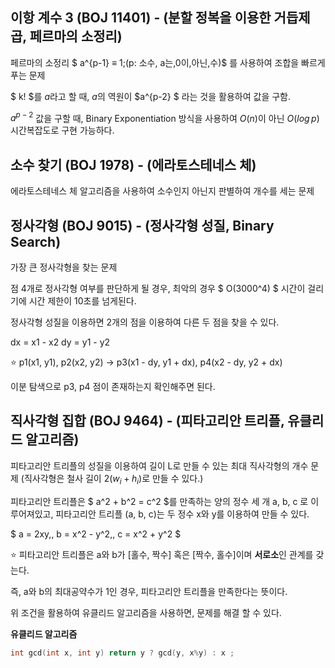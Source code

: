 ## 이항 계수 3 (BOJ 11401) - (분할 정복을 이용한 거듭제곱, 페르마의 소정리) 

페르마의 소정리 $ a^{p-1} ≡ 1\;(p: 소수, a는\,0이\,아닌\,수)$ 를 사용하여 조합을 빠르게 푸는 문제

$ k! $를 $a$라고 할 때, $a$의 역원이 $a^{p-2} $ 라는 것을 활용하여 값을 구함.

$a^{p-2}$ 값을 구할 때, Binary Exponentiation 방식을 사용하여 $O(n)$이 아닌 $O(log\,p)$ 시간복잡도로 구현 가능하다. 

## 소수 찾기 (BOJ 1978) - (에라토스테네스 체) 

에라토스테네스 체 알고리즘을 사용하여 소수인지 아닌지 판별하여 개수를 세는 문제

## 정사각형 (BOJ 9015) - (정사각형 성질, Binary Search)

가장 큰 정사각형을 찾는 문제

점 4개로 정사각형 여부를 판단하게 될 경우, 최악의 경우 $ O(3000^4) $ 시간이 걸리기에 시간 제한이 10초를 넘게된다. 

정사각형 성질을 이용하면 2개의 점을 이용하여 다른 두 점을 찾을 수 있다. 

dx = x1 - x2
dy = y1 - y2 

:star: p1(x1, y1), p2(x2, y2) -> p3(x1 - dy, y1 + dx), p4(x2 - dy, y2 + dx)

이분 탐색으로 p3, p4 점이 존재하는지 확인해주면 된다.

## 직사각형 집합 (BOJ 9464) - (피타고리안 트리플, 유클리드 알고리즘)

피타고리안 트리플의 성질을 이용하여 길이 L로 만들 수 있는 최대 직사각형의 개수 문제 (직사각형은 철사 길이 $2(w_i + h_i)$로 만들 수 있다.)

피타고리안 트리플은 $ a^2 + b^2 = c^2 $를 만족하는 양의 정수 세 개 a, b, c 로 이루어져있고, 피타고리안 트리플 (a, b, c)는 두 정수 x와 y를 이용하여 만들 수 있다. 

$ a = 2xy,\, b = x^2 - y^2,\, c = x^2 + y^2 $

:star: 피타고리안 트리플은 a와 b가 [홀수, 짝수] 혹은 [짝수, 홀수]이며 <strong>서로소</strong>인 관계를 갖는다. 

즉, a와 b의 최대공약수가 1인 경우, 피타고리안 트리플을 만족한다는 뜻이다. 

위 조건을 활용하여 유클리드 알고리즘을 사용하면, 문제를 해결 할 수 있다. 

<strong>유클리드 알고리즘</strong>
```C++
int gcd(int x, int y) return y ? gcd(y, x%y) : x ;
```
